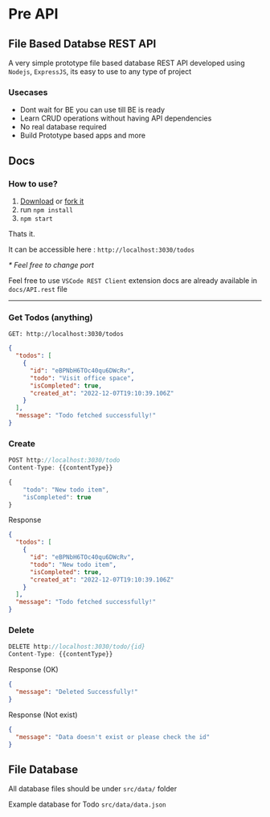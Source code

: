# Pre API

## File Based Databse REST API

A very simple prototype file based database REST API developed using <code>Nodejs</code>, `ExpressJS`, its easy to use to any type of project

### Usecases

- Dont wait for BE you can use till BE is ready
- Learn CRUD operations without having API dependencies
- No real database required
- Build Prototype based apps and more

## Docs

### How to use?

1. [Download](https://github.com/hidaytrahman/preapi/archive/refs/heads/main.zip) or [fork it](https://github.com/hidaytrahman/preapi/fork)
2. run `npm install`
3. `npm start`

Thats it.

It can be accessible here : `http://localhost:3030/todos`

_\* Feel free to change port_

Feel free to use `VSCode REST Client` extension docs are already available in `docs/API.rest` file

---


### Get Todos (anything)

```
GET: http://localhost:3030/todos
```

```json
{
  "todos": [
    {
      "id": "eBPNbH6TOc40qu6DWcRv",
      "todo": "Visit office space",
      "isCompleted": true,
      "created_at": "2022-12-07T19:10:39.106Z"
    }
  ],
  "message": "Todo fetched successfully!"
}
```

### Create

```javascript
POST http://localhost:3030/todo
Content-Type: {{contentType}}

{
    "todo": "New todo item",
    "isCompleted": true
}
```

Response

```json
{
  "todos": [
    {
      "id": "eBPNbH6TOc40qu6DWcRv",
      "todo": "New todo item",
      "isCompleted": true,
      "created_at": "2022-12-07T19:10:39.106Z"
    }
  ],
  "message": "Todo fetched successfully!"
}
```

### Delete

```javascript
DELETE http://localhost:3030/todo/{id}
Content-Type: {{contentType}}
```

Response (OK)

```json
{
  "message": "Deleted Successfully!"
}
```

Response (Not exist)

```json
{
  "message": "Data doesn't exist or please check the id"
}
```

## File Database

All database files should be under `src/data/` folder

Example database for Todo
`src/data/data.json`
